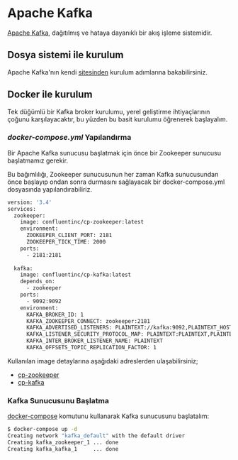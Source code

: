 # Apache Kafka

[Apache Kafka](https://kafka.apache.org/), dağıtılmış ve hataya dayanıklı bir akış işleme sistemidir.

## Dosya sistemi ile kurulum

Apache Kafka'nın kendi [sitesinden](https://kafka.apache.org/quickstart) kurulum adımlarına bakabilirsiniz.

## Docker ile kurulum

Tek düğümlü bir Kafka broker kurulumu, yerel geliştirme ihtiyaçlarının çoğunu karşılayacaktır, bu yüzden bu basit kurulumu öğrenerek başlayalım.

### *docker-compose.yml* Yapılandırma

Bir Apache Kafka sunucusu başlatmak için önce bir Zookeeper sunucusu başlatmamız gerekir.

Bu bağımlılığı, Zookeeper sunucusunun her zaman Kafka sunucusundan önce başlayıp ondan sonra durmasını sağlayacak bir docker-compose.yml dosyasında yapılandırabiliriz.

```sh
version: '3.4'
services:
  zookeeper:
    image: confluentinc/cp-zookeeper:latest
    environment:
      ZOOKEEPER_CLIENT_PORT: 2181
      ZOOKEEPER_TICK_TIME: 2000
    ports:
      - 2181:2181
  
  kafka:
    image: confluentinc/cp-kafka:latest
    depends_on:
      - zookeeper
    ports:
      - 9092:9092
    environment:
      KAFKA_BROKER_ID: 1
      KAFKA_ZOOKEEPER_CONNECT: zookeeper:2181
      KAFKA_ADVERTISED_LISTENERS: PLAINTEXT://kafka:9092,PLAINTEXT_HOST://localhost:9092
      KAFKA_LISTENER_SECURITY_PROTOCOL_MAP: PLAINTEXT:PLAINTEXT,PLAINTEXT_HOST:PLAINTEXT
      KAFKA_INTER_BROKER_LISTENER_NAME: PLAINTEXT
      KAFKA_OFFSETS_TOPIC_REPLICATION_FACTOR: 1
```

Kullanılan image detaylarına aşağıdaki adreslerden ulaşabilirsiniz;
* [cp-zookeeper](https://hub.docker.com/r/confluentinc/cp-zookeeper)
* [cp-kafka](https://hub.docker.com/r/confluentinc/cp-kafka)

### Kafka Sunucusunu Başlatma
[docker-compose](https://docs.docker.com/compose/reference/) komutunu kullanarak Kafka sunucusunu başlatalım:

```sh
$ docker-compose up -d
Creating network "kafka_default" with the default driver
Creating kafka_zookeeper_1 ... done
Creating kafka_kafka_1     ... done
```
